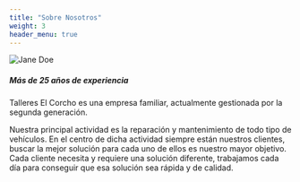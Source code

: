 ```yaml
---
title: "Sobre Nosotros"
weight: 3
header_menu: true
---
```


![Jane Doe](images/taller-eurorepar-elcorcho.jpg)

##### Más de 25 años de experiencia

Talleres El Corcho es una empresa familiar, actualmente gestionada por la segunda generación.

Nuestra principal actividad es la reparación y mantenimiento de todo tipo de vehículos. En el centro de dicha actividad siempre están nuestros clientes, buscar la mejor solución para cada uno de ellos es nuestro mayor objetivo. Cada cliente necesita y requiere una solución diferente, trabajamos cada día para conseguir que esa solución sea rápida y de calidad.
